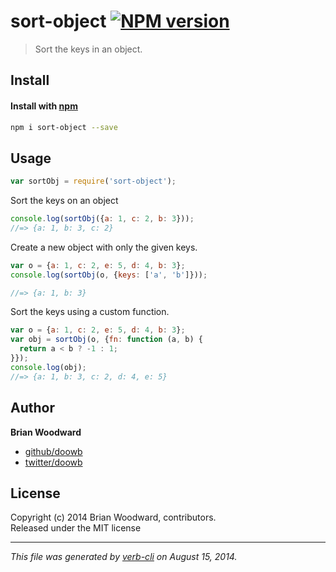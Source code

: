 # sort-object [![NPM version](https://badge.fury.io/js/sort-object.png)](http://badge.fury.io/js/sort-object)

> Sort the keys in an object.

## Install
#### Install with [npm](npmjs.org)

```bash
npm i sort-object --save
```

## Usage

```js
var sortObj = require('sort-object');
```

Sort the keys on an object

```js
console.log(sortObj({a: 1, c: 2, b: 3}));
//=> {a: 1, b: 3, c: 2}
```

Create a new object with only the given keys.

```js
var o = {a: 1, c: 2, e: 5, d: 4, b: 3};
console.log(sortObj(o, {keys: ['a', 'b']}));

//=> {a: 1, b: 3}
```

Sort the keys using a custom function.

```js
var o = {a: 1, c: 2, e: 5, d: 4, b: 3};
var obj = sortObj(o, {fn: function (a, b) {
  return a < b ? -1 : 1;
}});
console.log(obj);
//=> {a: 1, b: 3, c: 2, d: 4, e: 5}
```

## Author

**Brian Woodward**
 
+ [github/doowb](https://github.com/doowb)
+ [twitter/doowb](http://twitter.com/doowb) 

## License
Copyright (c) 2014 Brian Woodward, contributors.  
Released under the MIT license

***

_This file was generated by [verb-cli](https://github.com/assemble/verb-cli) on August 15, 2014._